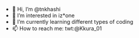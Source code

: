 - 👋 Hi, I’m @tnkhashi
- 👀 I’m interested in iz*one
- 🌱 I’m currently learning different types of coding
- 📫 How to reach me: twt:@Kkura_01

<!---
tnkhashi/tnkhashi is a ✨ special ✨ repository because its `README.md` (this file) appears on your GitHub profile.
You can click the Preview link to take a look at your changes.
--->
